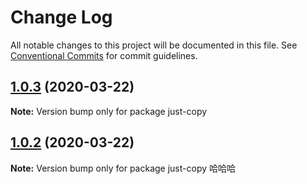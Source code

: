 # Change Log

All notable changes to this project will be documented in this file.
See [Conventional Commits](https://conventionalcommits.org) for commit guidelines.

## [1.0.3](https://github.com/lijicheng123/jdm-lerna/compare/v1.0.2...v1.0.3) (2020-03-22)

**Note:** Version bump only for package just-copy





## [1.0.2](https://github.com/lijicheng123/jdm-lerna/compare/v1.0.1...v1.0.2) (2020-03-22)

**Note:** Version bump only for package just-copy 哈哈哈
